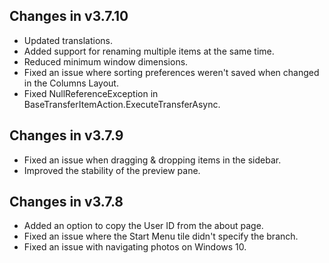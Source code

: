 ## Changes in v3.7.10

- Updated translations.
- Added support for renaming multiple items at the same time.
- Reduced minimum window dimensions.
- Fixed an issue where sorting preferences weren't saved when changed in the Columns Layout.
- Fixed NullReferenceException in BaseTransferItemAction.ExecuteTransferAsync.

## Changes in v3.7.9

- Fixed an issue when dragging & dropping items in the sidebar.
- Improved the stability of the preview pane.

## Changes in v3.7.8

- Added an option to copy the User ID from the about page.
- Fixed an issue where the Start Menu tile didn't specify the branch.
- Fixed an issue with navigating photos on Windows 10.
